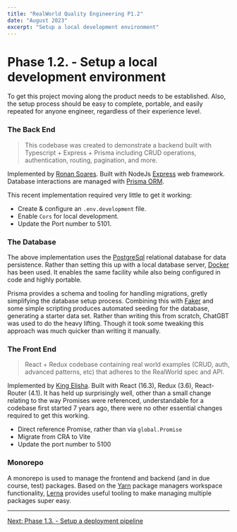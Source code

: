 ```yaml
---
title: "RealWorld Quality Engineering P1.2"
date: "August 2023"
excerpt: "Setup a local development environment"
---
```


# Phase 1.2. - Setup a local development environment
To get this project moving along the product needs to be established. Also, the setup process should be easy to complete, portable, and easily repeated for anyone engineer, regardless of their experience level.

### The Back End
> This codebase was created to demonstrate a backend built with Typescript + Express + Prisma including CRUD operations, authentication, routing, pagination, and more.

Implemented by [Ronan Soares](https://github.com/SeuRonao/realworld-express-prisma/tree/main). Built with NodeJs [Express](https://expressjs.com/) web framework. Database interactions are managed with [Prisma ORM](https://www.prisma.io/).

This recent implementation required very little to get it working:
- Create & configure an `.env.development` file.
- Enable `Cors` for local development.
- Update the Port number to 5101.

### The Database
The above implementation uses the [PostgreSql](https://www.postgresql.org/) relational database for data persistence. Rather than setting this up with a local database server, [Docker](https://www.docker.com/products/docker-desktop/) has been used. It enables the same facility while also being configured in code and highly portable.

Prisma provides a schema and tooling for handling migrations, gretly simplifying the database setup process. Combining this with [Faker](https://fakerjs.dev/) and some simple scripting produces automated seeding for the database, generating a starter data set. Rather than writing this from scratch, ChatGBT was used to do the heavy lifting. Though it took some tweaking this approach was much quicker than writing it manually.

### The Front End
> React + Redux codebase containing real world examples (CRUD, auth, advanced patterns, etc) that adheres to the RealWorld spec and API.

Implemented by [King Elisha](https://github.com/gothinkster/react-redux-realworld-example-app/tree/master). Built with React (16.3), Redux (3.6), React-Router (4.1). It has held up surprisingly well, other than a small change relating to the way Promises were referenced, understandable for a codebase first started 7 years ago, there were no other essential changes required to get this working.

- Direct reference Promise, rather than via `global.Promise`
- Migrate from CRA to Vite
- Update the port number to 5100

### Monorepo
A monorepo is used to manage the frontend and backend (and in due course, test) packages. Based on the [Yarn](https://yarnpkg.com/) package managers workspace functionality, [Lerna](https://lerna.js.org/) provides useful tooling to make managing multiple packages super easy.

------

[Next: Phase 1.3. - Setup a deployment pipeline](#)
